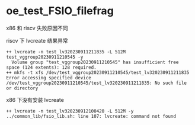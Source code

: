 # oe_test_FSIO_filefrag

x86 和 riscv 失败原因不同

riscv 下 lvcreate 结果异常

```
++ lvcreate -n test_lv320230911211835 -L 512M test_vggroup20230911210545 -y
  Volume group "test_vggroup20230911210545" has insufficient free space (124 extents): 128 required.
++ mkfs -t xfs /dev/test_vggroup20230911210545/test_lv320230911211835
Error accessing specified device /dev/test_vggroup20230911210545/test_lv320230911211835: No such file or directory
```

x86 下没有安装 lvcreate

```
++ lvcreate -n test_lv320230912100420 -L 512M -y
../common_lib/fsio_lib.sh: line 107: lvcreate: command not found
```
